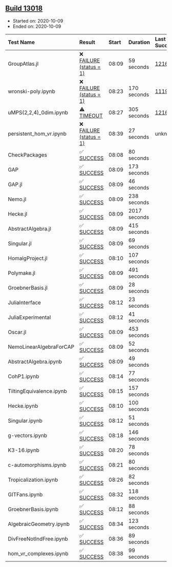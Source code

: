 ## [Build 13018](https://oscarci.mathematik.uni-kl.de/job/oscar/13018/)

* Started on: 2020-10-09
* Ended on: 2020-10-09

| Test Name    | Result | Start | Duration | Last Success | First Failure |
|:-------------|:-------|:------|:---------|:-------------|:--------------|
| GroupAtlas.jl | ❌ [FAILURE (status = 1)](https://oscarci.mathematik.uni-kl.de/job/oscar/13018/artifact/logs/build-13018/GroupAtlas.jl.log) | 08:09 | 59 seconds | [12167](https://oscarci.mathematik.uni-kl.de/job/oscar/12167/) | [12168](https://oscarci.mathematik.uni-kl.de/job/oscar/12168/) |
| wronski-poly.ipynb | ❌ [FAILURE (status = 1)](https://oscarci.mathematik.uni-kl.de/job/oscar/13018/artifact/logs/build-13018/wronski-poly.ipynb.log) | 08:23 | 170 seconds | [11192](https://oscarci.mathematik.uni-kl.de/job/oscar/11192/) | [11193](https://oscarci.mathematik.uni-kl.de/job/oscar/11193/) |
| uMPS(2,2,4)_0dim.ipynb | ⚠ [TIMEOUT](https://oscarci.mathematik.uni-kl.de/job/oscar/13018/artifact/logs/build-13018/uMPS-2-2-4-_0dim.ipynb.log) | 08:27 | 305 seconds | [12167](https://oscarci.mathematik.uni-kl.de/job/oscar/12167/) | [12168](https://oscarci.mathematik.uni-kl.de/job/oscar/12168/) |
| persistent_hom_vr.ipynb | ❌ [FAILURE (status = 1)](https://oscarci.mathematik.uni-kl.de/job/oscar/13018/artifact/logs/build-13018/persistent_hom_vr.ipynb.log) | 08:39 | 27 seconds | unknown | unknown |
| CheckPackages | ✅ [SUCCESS](https://oscarci.mathematik.uni-kl.de/job/oscar/13018/artifact/logs/build-13018/CheckPackages.log) | 08:08 | 80 seconds |  |  |
| GAP | ✅ [SUCCESS](https://oscarci.mathematik.uni-kl.de/job/oscar/13018/artifact/logs/build-13018/GAP.log) | 08:09 | 173 seconds |  |  |
| GAP.jl | ✅ [SUCCESS](https://oscarci.mathematik.uni-kl.de/job/oscar/13018/artifact/logs/build-13018/GAP.jl.log) | 08:09 | 46 seconds |  |  |
| Nemo.jl | ✅ [SUCCESS](https://oscarci.mathematik.uni-kl.de/job/oscar/13018/artifact/logs/build-13018/Nemo.jl.log) | 08:09 | 238 seconds |  |  |
| Hecke.jl | ✅ [SUCCESS](https://oscarci.mathematik.uni-kl.de/job/oscar/13018/artifact/logs/build-13018/Hecke.jl.log) | 08:09 | 2017 seconds |  |  |
| AbstractAlgebra.jl | ✅ [SUCCESS](https://oscarci.mathematik.uni-kl.de/job/oscar/13018/artifact/logs/build-13018/AbstractAlgebra.jl.log) | 08:09 | 415 seconds |  |  |
| Singular.jl | ✅ [SUCCESS](https://oscarci.mathematik.uni-kl.de/job/oscar/13018/artifact/logs/build-13018/Singular.jl.log) | 08:09 | 69 seconds |  |  |
| HomalgProject.jl | ✅ [SUCCESS](https://oscarci.mathematik.uni-kl.de/job/oscar/13018/artifact/logs/build-13018/HomalgProject.jl.log) | 08:10 | 107 seconds |  |  |
| Polymake.jl | ✅ [SUCCESS](https://oscarci.mathematik.uni-kl.de/job/oscar/13018/artifact/logs/build-13018/Polymake.jl.log) | 08:09 | 491 seconds |  |  |
| GroebnerBasis.jl | ✅ [SUCCESS](https://oscarci.mathematik.uni-kl.de/job/oscar/13018/artifact/logs/build-13018/GroebnerBasis.jl.log) | 08:09 | 28 seconds |  |  |
| JuliaInterface | ✅ [SUCCESS](https://oscarci.mathematik.uni-kl.de/job/oscar/13018/artifact/logs/build-13018/JuliaInterface.log) | 08:12 | 23 seconds |  |  |
| JuliaExperimental | ✅ [SUCCESS](https://oscarci.mathematik.uni-kl.de/job/oscar/13018/artifact/logs/build-13018/JuliaExperimental.log) | 08:12 | 41 seconds |  |  |
| Oscar.jl | ✅ [SUCCESS](https://oscarci.mathematik.uni-kl.de/job/oscar/13018/artifact/logs/build-13018/Oscar.jl.log) | 08:09 | 453 seconds |  |  |
| NemoLinearAlgebraForCAP | ✅ [SUCCESS](https://oscarci.mathematik.uni-kl.de/job/oscar/13018/artifact/logs/build-13018/NemoLinearAlgebraForCAP.log) | 08:09 | 52 seconds |  |  |
| AbstractAlgebra.ipynb | ✅ [SUCCESS](https://oscarci.mathematik.uni-kl.de/job/oscar/13018/artifact/logs/build-13018/AbstractAlgebra.ipynb.log) | 08:09 | 49 seconds |  |  |
| CohP1.ipynb | ✅ [SUCCESS](https://oscarci.mathematik.uni-kl.de/job/oscar/13018/artifact/logs/build-13018/CohP1.ipynb.log) | 08:14 | 77 seconds |  |  |
| TiltingEquivalence.ipynb | ✅ [SUCCESS](https://oscarci.mathematik.uni-kl.de/job/oscar/13018/artifact/logs/build-13018/TiltingEquivalence.ipynb.log) | 08:15 | 157 seconds |  |  |
| Hecke.ipynb | ✅ [SUCCESS](https://oscarci.mathematik.uni-kl.de/job/oscar/13018/artifact/logs/build-13018/Hecke.ipynb.log) | 08:10 | 100 seconds |  |  |
| Singular.ipynb | ✅ [SUCCESS](https://oscarci.mathematik.uni-kl.de/job/oscar/13018/artifact/logs/build-13018/Singular.ipynb.log) | 08:12 | 51 seconds |  |  |
| g-vectors.ipynb | ✅ [SUCCESS](https://oscarci.mathematik.uni-kl.de/job/oscar/13018/artifact/logs/build-13018/g-vectors.ipynb.log) | 08:18 | 146 seconds |  |  |
| K3-16.ipynb | ✅ [SUCCESS](https://oscarci.mathematik.uni-kl.de/job/oscar/13018/artifact/logs/build-13018/K3-16.ipynb.log) | 08:20 | 78 seconds |  |  |
| c-automorphisms.ipynb | ✅ [SUCCESS](https://oscarci.mathematik.uni-kl.de/job/oscar/13018/artifact/logs/build-13018/c-automorphisms.ipynb.log) | 08:21 | 80 seconds |  |  |
| Tropicalization.ipynb | ✅ [SUCCESS](https://oscarci.mathematik.uni-kl.de/job/oscar/13018/artifact/logs/build-13018/Tropicalization.ipynb.log) | 08:26 | 82 seconds |  |  |
| GITFans.ipynb | ✅ [SUCCESS](https://oscarci.mathematik.uni-kl.de/job/oscar/13018/artifact/logs/build-13018/GITFans.ipynb.log) | 08:32 | 118 seconds |  |  |
| GroebnerBasis.ipynb | ✅ [SUCCESS](https://oscarci.mathematik.uni-kl.de/job/oscar/13018/artifact/logs/build-13018/GroebnerBasis.ipynb.log) | 08:12 | 88 seconds |  |  |
| AlgebraicGeometry.ipynb | ✅ [SUCCESS](https://oscarci.mathematik.uni-kl.de/job/oscar/13018/artifact/logs/build-13018/AlgebraicGeometry.ipynb.log) | 08:34 | 123 seconds |  |  |
| DivFreeNotIndFree.ipynb | ✅ [SUCCESS](https://oscarci.mathematik.uni-kl.de/job/oscar/13018/artifact/logs/build-13018/DivFreeNotIndFree.ipynb.log) | 08:36 | 89 seconds |  |  |
| hom_vr_complexes.ipynb | ✅ [SUCCESS](https://oscarci.mathematik.uni-kl.de/job/oscar/13018/artifact/logs/build-13018/hom_vr_complexes.ipynb.log) | 08:38 | 99 seconds |  |  |

